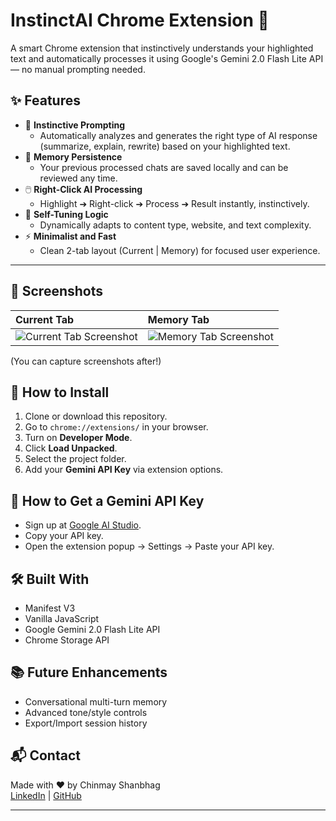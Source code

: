 # InstinctAI Chrome Extension 🚀

A smart Chrome extension that instinctively understands your highlighted text and automatically processes it using Google's Gemini 2.0 Flash Lite API — no manual prompting needed.

## ✨ Features

- 🧠 **Instinctive Prompting**
  - Automatically analyzes and generates the right type of AI response (summarize, explain, rewrite) based on your highlighted text.
- 📂 **Memory Persistence**
  - Your previous processed chats are saved locally and can be reviewed any time.
- 🖱️ **Right-Click AI Processing**
  - Highlight ➔ Right-click ➔ Process ➔ Result instantly, instinctively.
- 🎯 **Self-Tuning Logic**
  - Dynamically adapts to content type, website, and text complexity.
- ⚡ **Minimalist and Fast**
  - Clean 2-tab layout (Current | Memory) for focused user experience.

---

## 📸 Screenshots

| Current Tab | Memory Tab |
|:------------|:-----------|
| ![Current Tab Screenshot](screenshots/current.png) | ![Memory Tab Screenshot](screenshots/memory.png) |

(You can capture screenshots after!)

## 🚀 How to Install

1. Clone or download this repository.
2. Go to `chrome://extensions/` in your browser.
3. Turn on **Developer Mode**.
4. Click **Load Unpacked**.
5. Select the project folder.
6. Add your **Gemini API Key** via extension options.

## 🔑 How to Get a Gemini API Key

- Sign up at [Google AI Studio](https://makersuite.google.com/app/apikey).
- Copy your API key.
- Open the extension popup → Settings → Paste your API key.

## 🛠 Built With

- Manifest V3
- Vanilla JavaScript
- Google Gemini 2.0 Flash Lite API
- Chrome Storage API

## 📚 Future Enhancements

- Conversational multi-turn memory
- Advanced tone/style controls
- Export/Import session history

## 📬 Contact

Made with ❤️ by Chinmay Shanbhag  
[LinkedIn](https://www.linkedin.com/in/chinmay-shanbhag/) | [GitHub](#)

---
